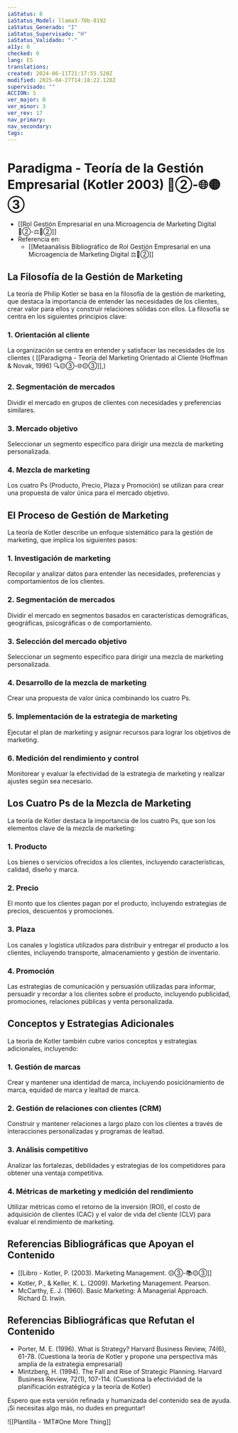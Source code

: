```yaml
---
iaStatus: 8
iaStatus_Model: llama3-70b-8192
iaStatus_Generado: "I"
iaStatus_Supervisado: "H"
iaStatus_Validado: "-"
a11y: 0
checked: 0
lang: ES
translations: 
created: 2024-06-11T21:17:55.520Z
modified: 2025-04-27T14:18:22.128Z
supervisado: ""
ACCION: S
ver_major: 0
ver_minor: 3
ver_rev: 17
nav_primary: 
nav_secondary: 
tags:
---
```

# Paradigma - Teoría de la Gestión Empresarial (Kotler 2003) 🔴②-🌐🟡③


* [[Rol Gestión Empresarial en una Microagencia de Marketing Digital 🔴②-⚖️🔴②]]
* Referencia en:
	* [[Metaanálisis Bibliográfico de Rol Gestión Empresarial en una Microagencia de Marketing Digital ⚖️🔴②]]

## La Filosofía de la Gestión de Marketing

La teoría de Philip Kotler se basa en la filosofía de la gestión de marketing, que destaca la importancia de entender las necesidades de los clientes, crear valor para ellos y construir relaciones sólidas con ellos. La filosofía se centra en los siguientes principios clave:

### 1. Orientación al cliente

La organización se centra en entender y satisfacer las necesidades de los clientes ( [[Paradigma - Teoría del Marketing Orientado al Cliente (Hoffman & Novak, 1996) 🔍️🟡③-🌐🟡③]],)

### 2. Segmentación de mercados

Dividir el mercado en grupos de clientes con necesidades y preferencias similares.

### 3. Mercado objetivo

Seleccionar un segmento específico para dirigir una mezcla de marketing personalizada.

### 4. Mezcla de marketing

Los cuatro Ps (Producto, Precio, Plaza y Promoción) se utilizan para crear una propuesta de valor única para el mercado objetivo.

## El Proceso de Gestión de Marketing

La teoría de Kotler describe un enfoque sistemático para la gestión de marketing, que implica los siguientes pasos:

### 1. Investigación de marketing

Recopilar y analizar datos para entender las necesidades, preferencias y comportamientos de los clientes.

### 2. Segmentación de mercados

Dividir el mercado en segmentos basados en características demográficas, geográficas, psicográficas o de comportamiento.

### 3. Selección del mercado objetivo

Seleccionar un segmento específico para dirigir una mezcla de marketing personalizada.

### 4. Desarrollo de la mezcla de marketing

Crear una propuesta de valor única combinando los cuatro Ps.

### 5. Implementación de la estrategia de marketing

Ejecutar el plan de marketing y asignar recursos para lograr los objetivos de marketing.

### 6. Medición del rendimiento y control

Monitorear y evaluar la efectividad de la estrategia de marketing y realizar ajustes según sea necesario.

## Los Cuatro Ps de la Mezcla de Marketing

La teoría de Kotler destaca la importancia de los cuatro Ps, que son los elementos clave de la mezcla de marketing:

### 1. Producto

Los bienes o servicios ofrecidos a los clientes, incluyendo características, calidad, diseño y marca.

### 2. Precio

El monto que los clientes pagan por el producto, incluyendo estrategias de precios, descuentos y promociones.

### 3. Plaza

Los canales y logística utilizados para distribuir y entregar el producto a los clientes, incluyendo transporte, almacenamiento y gestión de inventario.

### 4. Promoción

Las estrategias de comunicación y persuasión utilizadas para informar, persuadir y recordar a los clientes sobre el producto, incluyendo publicidad, promociones, relaciones públicas y venta personalizada.

## Conceptos y Estrategias Adicionales

La teoría de Kotler también cubre varios conceptos y estrategias adicionales, incluyendo:

### 1. Gestión de marcas
Crear y mantener una identidad de marca, incluyendo posiciónamiento de marca, equidad de marca y lealtad de marca.

### 2. Gestión de relaciones con clientes (CRM)
Construir y mantener relaciones a largo plazo con los clientes a través de interacciones personalizadas y programas de lealtad.

### 3. Análisis competitivo
Analizar las fortalezas, debilidades y estrategias de los competidores para obtener una ventaja competitiva.

### 4. Métricas de marketing y medición del rendimiento
Utilizar métricas como el retorno de la inversión (ROI), el costo de adquisición de clientes (CAC) y el valor de vida del cliente (CLV) para evaluar el rendimiento de marketing.

## Referencias Bibliográficas que Apoyan el Contenido

* [[Libro - Kotler, P. (2003). Marketing Management. 🟡③-📚🟡③]]
* Kotler, P., & Keller, K. L. (2009). Marketing Management. Pearson.
* McCarthy, E. J. (1960). Basic Marketing: A Managerial Approach. Richard D. Irwin.

## Referencias Bibliográficas que Refutan el Contenido

* Porter, M. E. (1996). What is Strategy? Harvard Business Review, 74(6), 61-78. (Cuestiona la teoría de Kotler y propone una perspectiva más amplia de la estrategia empresarial)
* Mintzberg, H. (1994). The Fall and Rise of Strategic Planning. Harvard Business Review, 72(1), 107-114. (Cuestiona la efectividad de la planificación estratégica y la teoría de Kotler)

Espero que esta versión refinada y humanizada del contenido sea de ayuda. ¡Si necesitas algo más, no dudes en preguntar!

![[Plantilla - 1MT#One More Thing]]